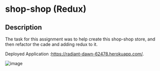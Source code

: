 # shop-shop (Redux)

## Description 
 The task for this assignment was to help create this shop-shop store, and then refactor the cade and adding redux to it. 



Deployed Application :https://radiant-dawn-62478.herokuapp.com/.

![image](https://user-images.githubusercontent.com/74389460/118423004-bf3aab00-b689-11eb-8556-f59a0c95f47e.png)


